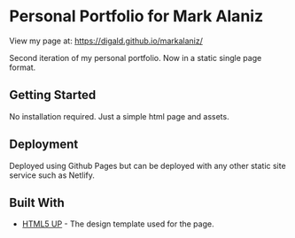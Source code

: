 # Personal Portfolio for Mark Alaniz
View my page at: https://digald.github.io/markalaniz/

Second iteration of my personal portfolio. Now in a static single page format.

## Getting Started

No installation required. Just a simple html page and assets.

## Deployment

Deployed using Github Pages but can be deployed with any other static site service such as Netlify.

## Built With

* [HTML5 UP](https://html5up.net/) - The design template used for the page.

